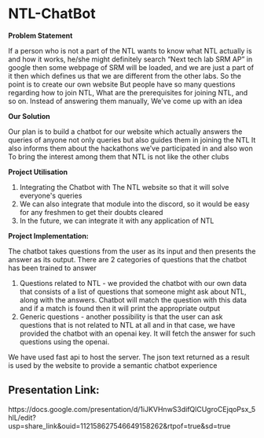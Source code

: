 # NTL-ChatBot


<b>Problem Statement</b>

If a person who is not a part of the NTL wants to know what NTL actually is and how it works, he/she might definitely search “Next tech lab SRM AP” in google then some webpage of SRM will be loaded, and we are just a part of it then which defines us that we are different from the other labs.
So the point is to create our own website
 But people have so many questions regarding how to join NTL, What are the prerequisites for joining NTL, and so on. Instead of answering them manually, We’ve come up with an idea

<b>Our Solution</b>

Our plan is to build a chatbot for our website which actually answers the queries of anyone not only queries but also guides them in joining the NTL
It also informs them about the hackathons we’ve participated in and also won
To bring the interest among them that NTL is not like the other clubs

<b>Project Utilisation</b>

1. Integrating the Chatbot  with The NTL website so that it will solve everyone's queries
2. We can also integrate that module into the discord, so it would be easy for any freshmen to get their doubts cleared
3. In the future, we can integrate it with any application of NTL

<b>Project Implementation:</b>

The chatbot takes questions from the user as its input and then presents the answer as its output. There are 2 categories of questions that the chatbot has been trained to answer
1. Questions related to NTL - we provided the chatbot with our own data that consists of a list of questions that someone might ask about NTL, along with the answers. Chatbot will match the question with this data and if a match is found then it will print the appropriate output
2. Generic questions - another possibility is that the user can ask questions that is not related to NTL at all and in that case, we have provided the chatbot with an openai key. It will fetch the answer for such questions using the openai.

We have used fast api to host the server. The json text returned as a result is used by the website to provide a semantic chatbot experience

<h2>Presentation Link: </h2>https://docs.google.com/presentation/d/1iJKVHnwS3difQlCUgroCEjqoPsx_5hlL/edit?usp=share_link&ouid=112158627546649158262&rtpof=true&sd=true
